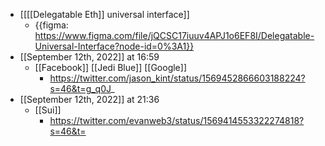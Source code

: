 - [[[[Delegatable Eth]] universal interface]]
    - {{figma: https://www.figma.com/file/jQCSC17iuuv4APJ1o6EF8I/Delegatable-Universal-Interface?node-id=0%3A1}}
- [[September 12th, 2022]] at 16:59
    - [[Facebook]] [[Jedi Blue]] [[Google]]
        - https://twitter.com/jason_kint/status/1569452866603188224?s=46&t=g_q0J_
- [[September 12th, 2022]] at 21:36
    - [[Sui]]
        - https://twitter.com/evanweb3/status/1569414553322274818?s=46&t=

